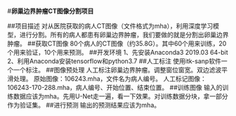 #**卵巢边界肿瘤CT图像分割项目**

##项目描述
对从医院获取的病人CT图像（文件格式为mha），利用深度学习模型，进行分割。所有的病人都患有卵巢边界肿瘤，我们要做的就是分割出卵巢边界肿瘤。
##获取CT图像
80个病人的CT图像（约35.8G）。其中60个用来训练，20个用来验证，10个用来预测。
##开发环境
1、先安装Anaconda3 2019.03 64-bit  
2、利用Anaconda安装tensorflow和python3.7
##人工标注
使用itk-sanp软件一个一个标注。
##图像预处理
人工标注卵巢边界肿瘤。调整窗位窗宽。双边滤波平滑处理。
原始图像：106243.mha，文件名为病人编号。
人工标记图像：106243-170-288.mha，病人编号、开始位置、结束位置。
##训练图像
输入的训练数据应该为mha。先用U-Net走一遍，看一下效果。对训练数据分块，拿一部分作为验证集。
##进行预测
输出的预测结果应该为mha。
